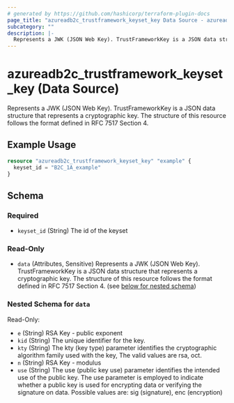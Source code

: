 ```yaml
---
# generated by https://github.com/hashicorp/terraform-plugin-docs
page_title: "azureadb2c_trustframework_keyset_key Data Source - azureadb2c"
subcategory: ""
description: |-
  Represents a JWK (JSON Web Key). TrustFrameworkKey is a JSON data structure that represents a cryptographic key. The structure of this resource follows the format defined in RFC 7517 Section 4.
---
```


# azureadb2c_trustframework_keyset_key (Data Source)

Represents a JWK (JSON Web Key). TrustFrameworkKey is a JSON data structure that represents a cryptographic key. The structure of this resource follows the format defined in RFC 7517 Section 4.

## Example Usage

```terraform
resource "azureadb2c_trustframework_keyset_key" "example" {
  keyset_id = "B2C_1A_example"
}
```

<!-- schema generated by tfplugindocs -->
## Schema

### Required

- `keyset_id` (String) The id of the keyset

### Read-Only

- `data` (Attributes, Sensitive) Represents a JWK (JSON Web Key). TrustFrameworkKey is a JSON data structure that represents a cryptographic key. The structure of this resource follows the format defined in RFC 7517 Section 4. (see [below for nested schema](#nestedatt--data))

<a id="nestedatt--data"></a>
### Nested Schema for `data`

Read-Only:

- `e` (String) RSA Key - public exponent
- `kid` (String) The unique identifier for the key.
- `kty` (String) The kty (key type) parameter identifies the cryptographic algorithm family used with the key, The valid values are rsa, oct.
- `n` (String) RSA Key - modulus
- `use` (String) The use (public key use) parameter identifies the intended use of the public key. The use parameter is employed to indicate whether a public key is used for encrypting data or verifying the signature on data. Possible values are: sig (signature), enc (encryption)
